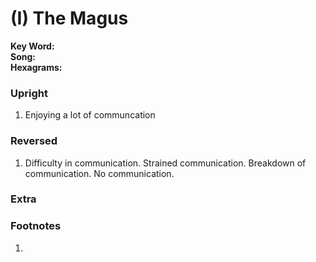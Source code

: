 # (I) The Magus

**Key Word:**   
**Song:**   
**Hexagrams:** 



### Upright

1) Enjoying a lot of communcation



### Reversed

1) Difficulty in communication. Strained communication. Breakdown of communication. No communication.



### Extra





### Footnotes

1. 


